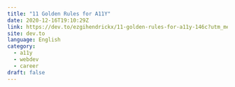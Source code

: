 ```yaml
---
title: "11 Golden Rules for A11Y"
date: 2020-12-16T19:10:29Z
link: https://dev.to/ezgihendrickx/11-golden-rules-for-a11y-146c?utm_medium=RSS&utm_source=news.12bit.vn
site: dev.to
language: English
category:
  - a11y
  - webdev
  - career
draft: false
---
```

